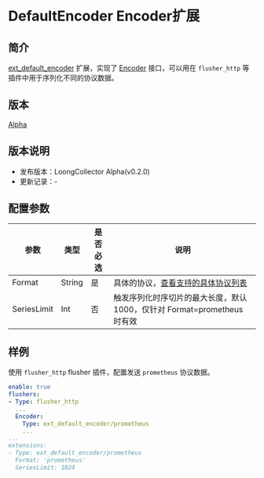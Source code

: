 # DefaultEncoder Encoder扩展

## 简介

[ext_default_encoder](https://github.com/alibaba/loongcollector/blob/main/plugins/extension/default_encoder/default_encoder.go)
扩展，实现了 [Encoder](https://github.com/alibaba/loongcollector/blob/main/pkg/pipeline/extensions/encoder.go) 接口，可以用在
`flusher_http` 等插件中用于序列化不同的协议数据。

## 版本

[Alpha](../stability-level.md)

## 版本说明

* 发布版本：LoongCollector Alpha(v0.2.0)
* 更新记录：-

## 配置参数

| 参数          | 类型     | 是否必选 | 说明                                                                                                        |
|-------------|--------|------|-----------------------------------------------------------------------------------------------------------|
| Format      | String | 是    | 具体的协议，[查看支持的具体协议列表](https://github.com/alibaba/loongcollector/blob/master/pkg/protocol/encoder/common/comon.go) |
| SeriesLimit | Int    | 否    | 触发序列化时序切片的最大长度，默认 1000，仅针对 Format=prometheus 时有效                                                          |

## 样例

使用 `flusher_http` flusher 插件，配置发送 `prometheus` 协议数据。

```yaml
enable: true
flushers:
- Type: flusher_http
  ...
  Encoder:
    Type: ext_default_encoder/prometheus
    ...
...
extensions:
- Type: ext_default_encoder/prometheus
  Format: 'prometheus'
  SeriesLimit: 1024
```
